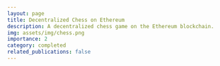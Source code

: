 ```yaml
---
layout: page
title: Decentralized Chess on Ethereum
description: A decentralized chess game on the Ethereum blockchain.
img: assets/img/chess.png
importance: 2
category: completed
related_publications: false
---
```

